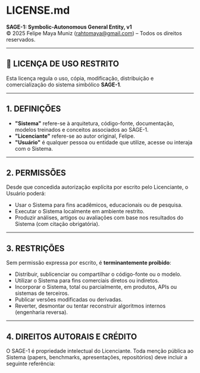# LICENSE.md  
**SAGE-1: Symbolic-Autonomous General Entity, v1**  
© 2025 Felipe Maya Muniz (rahtomaya@gmail.com) – Todos os direitos reservados.

---

## 📜 LICENÇA DE USO RESTRITO

Esta licença regula o uso, cópia, modificação, distribuição e comercialização do sistema simbólico **SAGE-1**.

---

## 1. DEFINIÇÕES

- **"Sistema"** refere-se à arquitetura, código-fonte, documentação, modelos treinados e conceitos associados ao SAGE-1.
- **"Licenciante"** refere-se ao autor original, Felipe.
- **"Usuário"** é qualquer pessoa ou entidade que utilize, acesse ou interaja com o Sistema.

---

## 2. PERMISSÕES

Desde que concedida autorização explícita por escrito pelo Licenciante, o Usuário poderá:

- Usar o Sistema para fins acadêmicos, educacionais ou de pesquisa.
- Executar o Sistema localmente em ambiente restrito.
- Produzir análises, artigos ou avaliações com base nos resultados do Sistema (com citação obrigatória).

---

## 3. RESTRIÇÕES

Sem permissão expressa por escrito, é **terminantemente proibido**:

- Distribuir, sublicenciar ou compartilhar o código-fonte ou o modelo.
- Utilizar o Sistema para fins comerciais diretos ou indiretos.
- Incorporar o Sistema, total ou parcialmente, em produtos, APIs ou sistemas de terceiros.
- Publicar versões modificadas ou derivadas.
- Reverter, desmontar ou tentar reconstruir algoritmos internos (engenharia reversa).

---

## 4. DIREITOS AUTORAIS E CRÉDITO

O SAGE-1 é propriedade intelectual do Licenciante. Toda menção pública ao Sistema (papers, benchmarks, apresentações, repositórios) deve incluir a seguinte referência:

